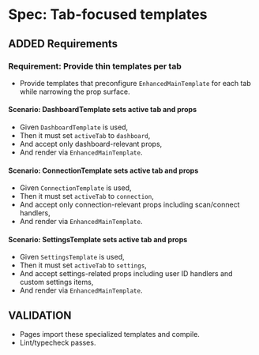 # Spec: Tab-focused templates

## ADDED Requirements

### Requirement: Provide thin templates per tab

- Provide templates that preconfigure `EnhancedMainTemplate` for each tab while narrowing the prop surface.

#### Scenario: DashboardTemplate sets active tab and props

- Given `DashboardTemplate` is used,
- Then it must set `activeTab` to `dashboard`,
- And accept only dashboard-relevant props,
- And render via `EnhancedMainTemplate`.

#### Scenario: ConnectionTemplate sets active tab and props

- Given `ConnectionTemplate` is used,
- Then it must set `activeTab` to `connection`,
- And accept only connection-relevant props including scan/connect handlers,
- And render via `EnhancedMainTemplate`.

#### Scenario: SettingsTemplate sets active tab and props

- Given `SettingsTemplate` is used,
- Then it must set `activeTab` to `settings`,
- And accept settings-related props including user ID handlers and custom settings items,
- And render via `EnhancedMainTemplate`.

## VALIDATION

- Pages import these specialized templates and compile.
- Lint/typecheck passes.
